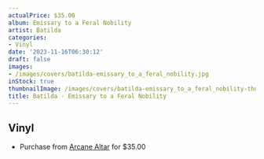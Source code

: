 ```yaml
---
actualPrice: $35.00
album: Emissary to a Feral Nobility
artist: Batilda
categories:
- Vinyl
date: '2023-11-16T06:30:12'
draft: false
images:
- /images/covers/batilda-emissary_to_a_feral_nobility.jpg
inStock: true
thumbnailImage: /images/covers/batilda-emissary_to_a_feral_nobility-thumb.jpg
title: Batilda - Emissary to a Feral Nobility
---
```


## Vinyl
* Purchase from [Arcane Altar](https://arcanealtar.bigcartel.com/product/batilda-emissary-to-a-feral-nobility-12-lp) for $35.00
